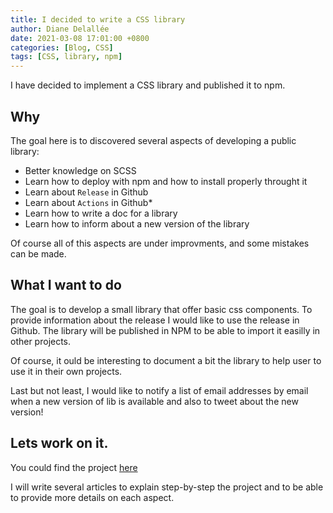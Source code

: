 ```yaml
---
title: I decided to write a CSS library 
author: Diane Delallée
date: 2021-03-08 17:01:00 +0800
categories: [Blog, CSS]
tags: [CSS, library, npm]
---
```


I have decided to implement a CSS library and published it to npm.

## Why 

The goal here is to discovered several aspects of developing a public library:
* Better knowledge on SCSS
* Learn how to deploy with npm and how to install properly throught it
* Learn about `Release` in Github
* Learn about `Actions` in Github*
* Learn how to write a doc for a library
* Learn how to inform about a new version of the library

Of course all of this aspects are under improvments, and some mistakes can be made.

## What I want to do

The goal is to develop a small library that offer basic css components. To provide information about the release
I would like to use the release in Github. The library will be published in NPM to be able to import it easilly in other projects.

Of course, it ould be interesting to document a bit the library to help user to use it in their own projects.

Last but not least, I would like to notify a list of email addresses by email when a new version of lib is available and also
to tweet about the new version!

## Lets work on it.

You could find the project [here](https://github.com/dianedelallee/artemis)

I will write several articles to explain step-by-step the project and to be able to provide more details on each aspect.
